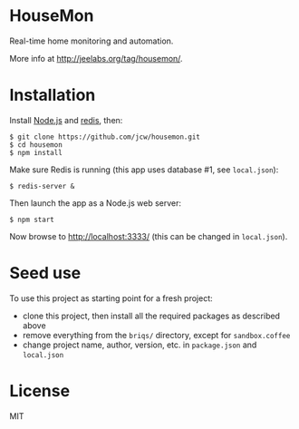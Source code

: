 # HouseMon

Real-time home monitoring and automation.

More info at <http://jeelabs.org/tag/housemon/>.

# Installation

Install [Node.js](http://nodejs.org) and [redis](http://redis.io), then:

    $ git clone https://github.com/jcw/housemon.git
    $ cd housemon
    $ npm install
    
Make sure Redis is running (this app uses database #1, see `local.json`):

    $ redis-server &

Then launch the app as a Node.js web server:

    $ npm start

Now browse to <http://localhost:3333/> (this can be changed in `local.json`).

# Seed use

To use this project as starting point for a fresh project:

* clone this project, then install all the required packages as described above
* remove everything from the `briqs/` directory, except for `sandbox.coffee`
* change project name, author, version, etc. in `package.json` and `local.json`

# License

MIT
